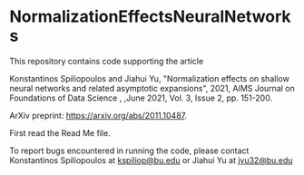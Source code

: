 # NormalizationEffectsNeuralNetworks



This repository contains code supporting the article

Konstantinos Spiliopoulos and Jiahui Yu, "Normalization effects on shallow neural networks and related asymptotic expansions", 2021, AIMS Journal on Foundations of Data Science , ,June 2021, Vol. 3, Issue 2, pp. 151-200.

ArXiv preprint: https://arxiv.org/abs/2011.10487.

First read the Read Me file.

To report bugs encountered in running the code, please contact Konstantinos Spiliopoulos at kspiliop@bu.edu or Jiahui Yu at jyu32@bu.edu
